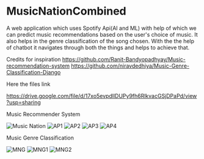 # MusicNationCombined

A web application which uses Spotify Api(AI and ML) with help of which we can predict music recommendations based on the user's choice of music.
It also helps in the genre classification of the song chosen.
With the the help of chatbot it navigates through both the things and helps to achieve that.

Credits for inspiration
https://github.com/Ranit-Bandyopadhyay/Music-recommendation-system
https://github.com/niravdedhiya/Music-Genre-Classification-Django

Here the files link

https://drive.google.com/file/d/17xo5evpdllDUPy9fh6RlkvacGSjDPaPd/view?usp=sharing


Music Recommender System

![Music Nation](https://user-images.githubusercontent.com/37697073/166269578-6e4b719f-510b-41b9-b85e-5170ac8e9994.png)
![AP1](https://user-images.githubusercontent.com/37697073/166289471-1f6ecdf9-93ba-408f-9f5d-175697a51625.png)
![AP2](https://user-images.githubusercontent.com/37697073/166289430-ba311867-30d5-4e5c-b9bd-97615d998029.png)
![AP3](https://user-images.githubusercontent.com/37697073/166289681-c0946bf8-e042-4777-83da-a122ee165433.png)
![AP4](https://user-images.githubusercontent.com/37697073/166289857-a5a7034e-4a89-4485-802b-669c73996f8b.png)


Music Genre Classification

![MNG](https://user-images.githubusercontent.com/37697073/166294164-e2176037-8186-4f2a-9046-ee64cff210a4.png)
![MNG1](https://user-images.githubusercontent.com/37697073/166294181-a0c797cf-1727-48cf-a726-bb9aeffd1f2d.png)
![MNG2](https://user-images.githubusercontent.com/37697073/166294191-a426787d-1db7-4d31-8b17-5cdee7e2aee3.png)
